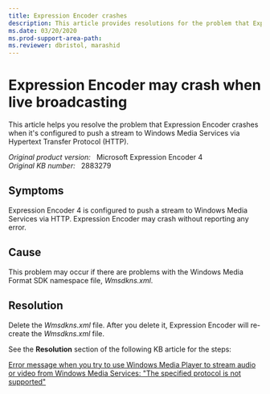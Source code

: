 ```yaml
---
title: Expression Encoder crashes
description: This article provides resolutions for the problem that Expression Encoder might crash.
ms.date: 03/20/2020
ms.prod-support-area-path:
ms.reviewer: dbristol, marashid
---
```

# Expression Encoder may crash when live broadcasting

This article helps you resolve the problem that Expression Encoder crashes when it's configured to push a stream to Windows Media Services via Hypertext Transfer Protocol (HTTP).

_Original product version:_ &nbsp; Microsoft Expression Encoder 4  
_Original KB number:_ &nbsp; 2883279

## Symptoms

Expression Encoder 4 is configured to push a stream to Windows Media Services via HTTP. Expression Encoder may crash without reporting any error.

## Cause

This problem may occur if there are problems with the Windows Media Format SDK namespace file, *Wmsdkns.xml*.

## Resolution

Delete the *Wmsdkns.xml* file. After you delete it, Expression Encoder will re-create the *Wmsdkns.xml* file.

See the **Resolution** section of the following KB article for the steps:

[Error message when you try to use Windows Media Player to stream audio or video from Windows Media Services: "The specified protocol is not supported"](https://support.microsoft.com/help/940029)
